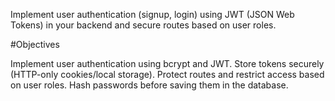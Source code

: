 Implement user authentication (signup, login) using
JWT (JSON Web Tokens) in your backend and secure
routes based on user roles.

#Objectives

Implement user authentication using bcrypt and JWT.
Store tokens securely (HTTP-only cookies/local
storage).
Protect routes and restrict access based on user
roles.
Hash passwords before saving them in the database.